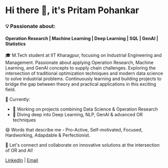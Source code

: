 # Hi there 👋, it's Pritam Pohankar

### 💡 Passionate about: 
#### Operation Research | Machine Learning | Deep Learning | SQL | GenAI | Statistics

🎓 M.Tech student at IIT Kharagpur, focusing on Industrial Engineering and Management. Passionate about applying Operation Research, Machine Learning, and GenAI concepts to supply chain challenges. Exploring the intersection of traditional optimization techniques and modern data science to solve industrial problems. Continuously learning and building projects to bridge the gap between theory and practical applications in this exciting field.

🚀 Currently:
- 🔭 Working on projects combining Data Science & Operation Research
- 🌱 Diving deep into Deep Learning, NLP, GenAI & advanced OR techniques

😄 Words that describe me - Pro-Active, Self-motivated, Focused, Hardworking, Adapdable & Perfectionist.


🔗 Let's connect and collaborate on innovative solutions at the intersection of OR and AI!

[LinkedIn](https://www.linkedin.com/in/pritampohankar/) | [Email](pritampohankar112@gmail.com)
